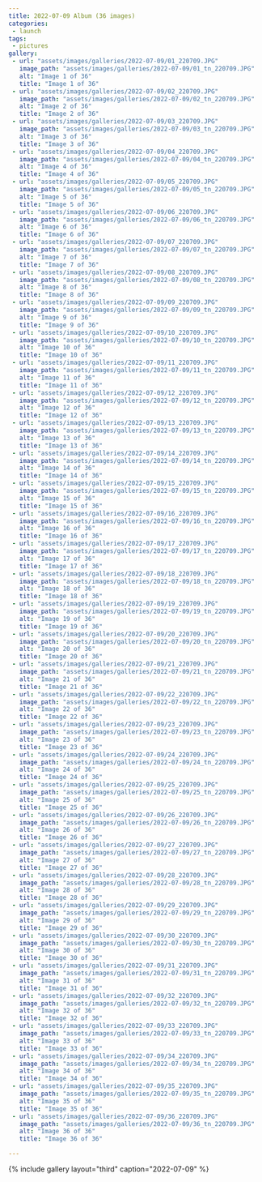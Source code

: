 ```yaml
---
title: 2022-07-09 Album (36 images)
categories:
 - launch
tags:
 - pictures
gallery:
 - url: "assets/images/galleries/2022-07-09/01_220709.JPG"
   image_path: "assets/images/galleries/2022-07-09/01_tn_220709.JPG"
   alt: "Image 1 of 36"
   title: "Image 1 of 36"
 - url: "assets/images/galleries/2022-07-09/02_220709.JPG"
   image_path: "assets/images/galleries/2022-07-09/02_tn_220709.JPG"
   alt: "Image 2 of 36"
   title: "Image 2 of 36"
 - url: "assets/images/galleries/2022-07-09/03_220709.JPG"
   image_path: "assets/images/galleries/2022-07-09/03_tn_220709.JPG"
   alt: "Image 3 of 36"
   title: "Image 3 of 36"
 - url: "assets/images/galleries/2022-07-09/04_220709.JPG"
   image_path: "assets/images/galleries/2022-07-09/04_tn_220709.JPG"
   alt: "Image 4 of 36"
   title: "Image 4 of 36"
 - url: "assets/images/galleries/2022-07-09/05_220709.JPG"
   image_path: "assets/images/galleries/2022-07-09/05_tn_220709.JPG"
   alt: "Image 5 of 36"
   title: "Image 5 of 36"
 - url: "assets/images/galleries/2022-07-09/06_220709.JPG"
   image_path: "assets/images/galleries/2022-07-09/06_tn_220709.JPG"
   alt: "Image 6 of 36"
   title: "Image 6 of 36"
 - url: "assets/images/galleries/2022-07-09/07_220709.JPG"
   image_path: "assets/images/galleries/2022-07-09/07_tn_220709.JPG"
   alt: "Image 7 of 36"
   title: "Image 7 of 36"
 - url: "assets/images/galleries/2022-07-09/08_220709.JPG"
   image_path: "assets/images/galleries/2022-07-09/08_tn_220709.JPG"
   alt: "Image 8 of 36"
   title: "Image 8 of 36"
 - url: "assets/images/galleries/2022-07-09/09_220709.JPG"
   image_path: "assets/images/galleries/2022-07-09/09_tn_220709.JPG"
   alt: "Image 9 of 36"
   title: "Image 9 of 36"
 - url: "assets/images/galleries/2022-07-09/10_220709.JPG"
   image_path: "assets/images/galleries/2022-07-09/10_tn_220709.JPG"
   alt: "Image 10 of 36"
   title: "Image 10 of 36"
 - url: "assets/images/galleries/2022-07-09/11_220709.JPG"
   image_path: "assets/images/galleries/2022-07-09/11_tn_220709.JPG"
   alt: "Image 11 of 36"
   title: "Image 11 of 36"
 - url: "assets/images/galleries/2022-07-09/12_220709.JPG"
   image_path: "assets/images/galleries/2022-07-09/12_tn_220709.JPG"
   alt: "Image 12 of 36"
   title: "Image 12 of 36"
 - url: "assets/images/galleries/2022-07-09/13_220709.JPG"
   image_path: "assets/images/galleries/2022-07-09/13_tn_220709.JPG"
   alt: "Image 13 of 36"
   title: "Image 13 of 36"
 - url: "assets/images/galleries/2022-07-09/14_220709.JPG"
   image_path: "assets/images/galleries/2022-07-09/14_tn_220709.JPG"
   alt: "Image 14 of 36"
   title: "Image 14 of 36"
 - url: "assets/images/galleries/2022-07-09/15_220709.JPG"
   image_path: "assets/images/galleries/2022-07-09/15_tn_220709.JPG"
   alt: "Image 15 of 36"
   title: "Image 15 of 36"
 - url: "assets/images/galleries/2022-07-09/16_220709.JPG"
   image_path: "assets/images/galleries/2022-07-09/16_tn_220709.JPG"
   alt: "Image 16 of 36"
   title: "Image 16 of 36"
 - url: "assets/images/galleries/2022-07-09/17_220709.JPG"
   image_path: "assets/images/galleries/2022-07-09/17_tn_220709.JPG"
   alt: "Image 17 of 36"
   title: "Image 17 of 36"
 - url: "assets/images/galleries/2022-07-09/18_220709.JPG"
   image_path: "assets/images/galleries/2022-07-09/18_tn_220709.JPG"
   alt: "Image 18 of 36"
   title: "Image 18 of 36"
 - url: "assets/images/galleries/2022-07-09/19_220709.JPG"
   image_path: "assets/images/galleries/2022-07-09/19_tn_220709.JPG"
   alt: "Image 19 of 36"
   title: "Image 19 of 36"
 - url: "assets/images/galleries/2022-07-09/20_220709.JPG"
   image_path: "assets/images/galleries/2022-07-09/20_tn_220709.JPG"
   alt: "Image 20 of 36"
   title: "Image 20 of 36"
 - url: "assets/images/galleries/2022-07-09/21_220709.JPG"
   image_path: "assets/images/galleries/2022-07-09/21_tn_220709.JPG"
   alt: "Image 21 of 36"
   title: "Image 21 of 36"
 - url: "assets/images/galleries/2022-07-09/22_220709.JPG"
   image_path: "assets/images/galleries/2022-07-09/22_tn_220709.JPG"
   alt: "Image 22 of 36"
   title: "Image 22 of 36"
 - url: "assets/images/galleries/2022-07-09/23_220709.JPG"
   image_path: "assets/images/galleries/2022-07-09/23_tn_220709.JPG"
   alt: "Image 23 of 36"
   title: "Image 23 of 36"
 - url: "assets/images/galleries/2022-07-09/24_220709.JPG"
   image_path: "assets/images/galleries/2022-07-09/24_tn_220709.JPG"
   alt: "Image 24 of 36"
   title: "Image 24 of 36"
 - url: "assets/images/galleries/2022-07-09/25_220709.JPG"
   image_path: "assets/images/galleries/2022-07-09/25_tn_220709.JPG"
   alt: "Image 25 of 36"
   title: "Image 25 of 36"
 - url: "assets/images/galleries/2022-07-09/26_220709.JPG"
   image_path: "assets/images/galleries/2022-07-09/26_tn_220709.JPG"
   alt: "Image 26 of 36"
   title: "Image 26 of 36"
 - url: "assets/images/galleries/2022-07-09/27_220709.JPG"
   image_path: "assets/images/galleries/2022-07-09/27_tn_220709.JPG"
   alt: "Image 27 of 36"
   title: "Image 27 of 36"
 - url: "assets/images/galleries/2022-07-09/28_220709.JPG"
   image_path: "assets/images/galleries/2022-07-09/28_tn_220709.JPG"
   alt: "Image 28 of 36"
   title: "Image 28 of 36"
 - url: "assets/images/galleries/2022-07-09/29_220709.JPG"
   image_path: "assets/images/galleries/2022-07-09/29_tn_220709.JPG"
   alt: "Image 29 of 36"
   title: "Image 29 of 36"
 - url: "assets/images/galleries/2022-07-09/30_220709.JPG"
   image_path: "assets/images/galleries/2022-07-09/30_tn_220709.JPG"
   alt: "Image 30 of 36"
   title: "Image 30 of 36"
 - url: "assets/images/galleries/2022-07-09/31_220709.JPG"
   image_path: "assets/images/galleries/2022-07-09/31_tn_220709.JPG"
   alt: "Image 31 of 36"
   title: "Image 31 of 36"
 - url: "assets/images/galleries/2022-07-09/32_220709.JPG"
   image_path: "assets/images/galleries/2022-07-09/32_tn_220709.JPG"
   alt: "Image 32 of 36"
   title: "Image 32 of 36"
 - url: "assets/images/galleries/2022-07-09/33_220709.JPG"
   image_path: "assets/images/galleries/2022-07-09/33_tn_220709.JPG"
   alt: "Image 33 of 36"
   title: "Image 33 of 36"
 - url: "assets/images/galleries/2022-07-09/34_220709.JPG"
   image_path: "assets/images/galleries/2022-07-09/34_tn_220709.JPG"
   alt: "Image 34 of 36"
   title: "Image 34 of 36"
 - url: "assets/images/galleries/2022-07-09/35_220709.JPG"
   image_path: "assets/images/galleries/2022-07-09/35_tn_220709.JPG"
   alt: "Image 35 of 36"
   title: "Image 35 of 36"
 - url: "assets/images/galleries/2022-07-09/36_220709.JPG"
   image_path: "assets/images/galleries/2022-07-09/36_tn_220709.JPG"
   alt: "Image 36 of 36"
   title: "Image 36 of 36"

---
```


{% include gallery layout="third" caption="2022-07-09" %}
